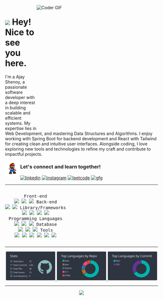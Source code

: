 <!-- Image on the right -->
<img align="right" src="https://media3.giphy.com/media/yvip9WdhgJeAwJ58Ga/giphy.gif" alt="Coder GIF" width="400" height="400">

<!-- Header and greeting -->
<h1><img src="https://emojis.slackmojis.com/emojis/images/1531849430/4246/blob-sunglasses.gif?1531849430" width="30"/> Hey! Nice to see you here.</h1>

<!-- Personal details -->
<p>
I'm a Ajay Shenoy, a passionate software developer with a deep interest in building scalable and efficient systems. My expertise lies in Web Development, and mastering Data Structures and Algorithms.  
I enjoy working with Spring Boot for backend development and React with Tailwind for creating clean and intuitive user interfaces.  
Alongside coding, I love exploring new tools and technologies to refine my craft and contribute to impactful projects.
</p>

<!-- Social Links -->
<img align='left' src="dance.gif" width="50">
<h3>Let's connect and learn together!</h3>
  <a href="https://www.linkedin.com/in/ajay-shenoy-p-095612171/" target="_blank"><img align="center" src="https://raw.githubusercontent.com/rahuldkjain/github-profile-readme-generator/master/src/images/icons/Social/linked-in-alt.svg" alt="linkedin" height="30" width="40" /></a>
  <a href="https://instagram.com/ajayshenoyp/" target="_blank"><img align="center" src="https://raw.githubusercontent.com/rahuldkjain/github-profile-readme-generator/master/src/images/icons/Social/instagram.svg" alt="instagram" height="30" width="40" /></a>
  <a href="https://leetcode.com/u/ajayshenoyp/" target="_blank"><img align="center" src="https://raw.githubusercontent.com/rahuldkjain/github-profile-readme-generator/master/src/images/icons/Social/leet-code.svg" alt="leetcode" height="30" width="40" /></a>
  <a href="https://www.geeksforgeeks.org/user/ajayshenoyp/" target="_blank"><img align="center" src="https://raw.githubusercontent.com/rahuldkjain/github-profile-readme-generator/master/src/images/icons/Social/geeks-for-geeks.svg" alt="gfg" height="30" width="40" /></a>


---

<!-- Tech Stack & Tools -->
<p style="display: inline-block;" align="center">
  <kbd>
    <kbd>Front-end</kbd>
    <br>
    <img width="30px" src="https://cdn.jsdelivr.net/gh/devicons/devicon/icons/html5/html5-original.svg" /> 
    <img width="30px" src="https://cdn.jsdelivr.net/gh/devicons/devicon/icons/css3/css3-plain.svg" /> 
    <img width="30px" src="https://cdn.jsdelivr.net/gh/devicons/devicon/icons/javascript/javascript-original.svg" />
  </kbd>
  <kbd>
    <kbd>Back-end</kbd>
    <br>
    <img width="30px" src="https://cdn.jsdelivr.net/gh/devicons/devicon/icons/spring/spring-original.svg" />
    <img width="30px" src="https://cdn.jsdelivr.net/gh/devicons/devicon/icons/typescript/typescript-original.svg" />
  </kbd>
  <kbd>
    <kbd>Library/Frameworks</kbd>
    <br>
    <img width="30px" src="https://cdn.jsdelivr.net/gh/devicons/devicon/icons/tailwindcss/tailwindcss-original.svg" />
    <img width="30px" src="https://cdn.jsdelivr.net/gh/devicons/devicon/icons/bootstrap/bootstrap-original.svg" />
    <img width="30px" src="https://cdn.jsdelivr.net/gh/devicons/devicon/icons/react/react-original.svg" />
    <img width="30px" src="https://cdn.jsdelivr.net/gh/devicons/devicon/icons/streamlit/streamlit-original.svg" />
  </kbd>
  <br>
  <kbd>
    <kbd>Programming Languages</kbd>
    <br>
    <img width="30px" src="https://cdn.jsdelivr.net/gh/devicons/devicon/icons/java/java-original.svg" />
    <img width="30px" src="https://cdn.jsdelivr.net/gh/devicons/devicon/icons/python/python-original.svg" />
    <img width="30px" src="https://cdn.jsdelivr.net/gh/devicons/devicon/icons/c/c-original.svg" />
  </kbd>
  <kbd>
    <kbd>Database</kbd>
    <br>
    <img width="30px" src="https://cdn.jsdelivr.net/gh/devicons/devicon/icons/mysql/mysql-original.svg" />
    <img width="30px" src="https://cdn.jsdelivr.net/gh/devicons/devicon/icons/mongodb/mongodb-original.svg" />
    <img width="30px" src="https://cdn.jsdelivr.net/gh/devicons/devicon/icons/firebase/firebase-original.svg" />
  </kbd>
  <kbd>
    <kbd>Tools</kbd>
    <br>
    <img width="30px" src="https://cdn.jsdelivr.net/gh/devicons/devicon/icons/vscode/vscode-original.svg" />
    <img width="30px" src="https://cdn.jsdelivr.net/gh/devicons/devicon/icons/postman/postman-original.svg" />
    <img width="30px" src="https://cdn.jsdelivr.net/gh/devicons/devicon/icons/eclipse/eclipse-original.svg" />
    <img width="30px" src="https://cdn.jsdelivr.net/gh/devicons/devicon/icons/netlify/netlify-original.svg" />
    <img width="30px" src="https://cdn.jsdelivr.net/gh/devicons/devicon/icons/git/git-original.svg" />
    <img width="30px" src="https://cdn.jsdelivr.net/gh/devicons/devicon/icons/kaggle/kaggle-original.svg" />
  </kbd>
</p>

---

<!-- GitHub Stats -->
<div align="center" >
  <a href="https://github.com/AS-ciii">
    <img src="https://raw.githubusercontent.com/SP-XD/profile-summary-cards/master/profile-summary-card-output/nord_dark/3-stats.svg" width="32.5%">
    <img src="https://raw.githubusercontent.com/SP-XD/profile-summary-cards/master/profile-summary-card-output/nord_dark/1-repos-per-language.svg" width="32.5%">
    <img src="https://raw.githubusercontent.com/SP-XD/profile-summary-cards/master/profile-summary-card-output/nord_dark/2-most-commit-language.svg" width="32.5%">
  </a>
</div>

---

<!-- GitHub Trophies -->
<div align="center">
  
  [![](https://github-profile-trophy.vercel.app/?username=AS-ciii&theme=dracula&no-frame=false&no-bg=false&margin-w=4&row=1&column=8)](https://github-profile-trophy.vercel.app/?username=AS-ciii&theme=dracula&no-frame=false&no-bg=false&margin-w=4&row=1&column=8)
</div>
